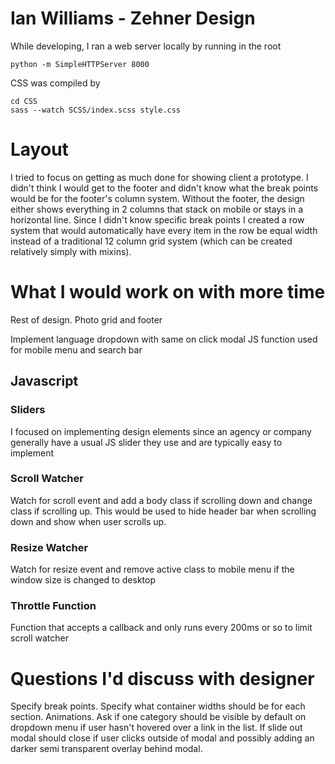 # Ian Williams - Zehner Design
While developing, I ran a web server locally by running in the root

```
python -m SimpleHTTPServer 8000

```
CSS was compiled by
```
cd CSS
sass --watch SCSS/index.scss style.css
```
# Layout
I tried to focus on getting as much done for showing client a prototype. I didn't think I would get to the footer and didn't know what the break points would be for the footer's column system. Without the footer, the design either shows everything in 2 columns that stack on mobile or stays in a horizontal line. Since I didn't know specific break points I created a row system that would automatically have every item in the row be equal width instead of a traditional 12 column grid system (which can be created relatively simply with mixins).

# What I would work on with more time

Rest of design. Photo grid and footer

Implement language dropdown with same on click modal JS function used for mobile menu and search bar


## Javascript

### Sliders
I focused on implementing design elements since an agency or company generally have a usual JS slider they use and are typically easy to implement

### Scroll Watcher
Watch for scroll event and add a body class if scrolling down and change class if scrolling up. This would be used to hide header bar when scrolling down and show when user scrolls up.

### Resize Watcher
Watch for resize event and remove active class to mobile menu if the window size is changed to desktop


### Throttle Function
Function that accepts a callback and only runs every 200ms or so to limit scroll watcher

# Questions I'd discuss with designer

Specify break points. Specify what container widths should be for each section. Animations. Ask if one category should be visible by default on dropdown menu if user hasn't hovered over a link in the list. If slide out modal should close if user clicks outside of modal and possibly adding an darker semi transparent overlay behind modal.